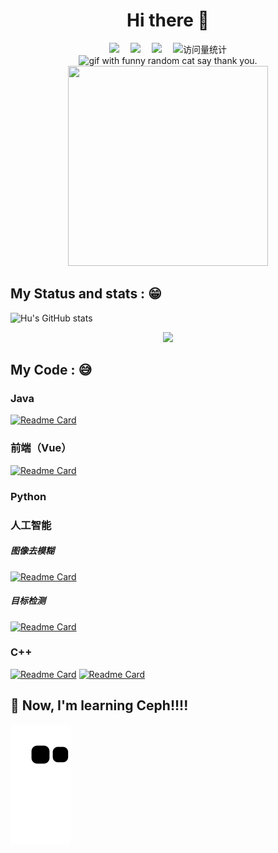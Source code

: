<h1 align="center">
  Hi there 👋
</h1>

<!--
**hu245334/hu245334** is a ✨ _special_ ✨ repository because its `README.md` (this file) appears on your GitHub profile.

Here are some ideas to get you started:

- 🔭 I’m currently working on ...
- 🌱 I’m currently learning ...
- 👯 I’m looking to collaborate on ...
- 🤔 I’m looking for help with ...
- 💬 Ask me about ...
- 📫 How to reach me: ...
- 😄 Pronouns: ...
- ⚡ Fun fact: ...

![Repo Card](https://github-readme-stats.vercel.app/api/pin/?username=younger-1&repo=topological-value-in-graph)

![My stats](https://github-readme-stats.vercel.app/api?username=younger-1&show_icons=true&icon_color=CE1D2D&text_color=718096&bg_color=ffffff&hide_title=true)

Awesome githuber
- https://github.com/Youngermaster/Youngermaster
- https://github.com/hylerrix/hylerrix
- https://github.com/Xunzhuo/Xunzhuo
- https://github.com/elianiva/elianiva
- https://github.com/glepnir/glepnir
- https://github.com/kkiyama117/kkiyama117
- https://github.com/changkun/changkun
- https://github.com/yangwenmai/yangwenmai
- https://github.com/NTBBloodbath/NTBBloodbath
- https://github.com/dhruvasagar/dhruvasagar
- https://github.com/Light-City//Light-City
- https://github.com/rhysd/rhysd
- https://github.com/abzcoding/abzcoding
- https://github.com/SigureMo/SigureMo
- https://github.com/vbalien/vbalien [github action]
- https://github.com/funkyremi/funkyremi
- https://github.com/watzon/watzon
- https://github.com/michaelb/michaelb
- https://github.com/lambdalisue/lambdalisue
- https://github.com/spywhere/spywhere
-->


<div align="center">
    <a href="http://47.116.193.176/"><img src="https://img.shields.io/badge/Website-博客-blue" /></a>&emsp;
    <!--<a href="https://twitter.com/EliHill/"><img src="https://img.shields.io/badge/Twitter-推特-blue" /></a>&emsp;-->
    <a href="https://www.youtube.com/channel/UCl-Lhkp5lHiUaBeRnA5ePpg"><img src="https://img.shields.io/badge/YouTube-油管-c32136" /></a>&emsp;
    <!--<a href="https://"><img src="https://img.shields.io/badge/WeChat-微信-07c160" /></a>&emsp;-->
    <a href="https://space.bilibili.com/95080848/"><img src="https://img.shields.io/badge/Bilibili-B站-ff69b4" /></a>&emsp;
    <!--<a href="https://blog.csdn.net/weixin_50915462/"><img src="https://img.shields.io/badge/CSDN-论坛-c32136" /></a>&emsp;-->
    <!--<a href="https://www.zhihu.com/people/sunguoqi/"><img src="https://img.shields.io/badge/Zhihu-知乎-blue" /></a>&emsp;-->
    <!-- visitor statistics logo 访问量统计徽标 -->
    <img src="https://komarev.com/ghpvc/?username=hu245334&label=Views&color=0e75b6&style=flat" alt="访问量统计" />
</div>

 
<div align="center">
    <img height="150" src="images/rock-rock-rock.gif" alt="gif with funny random cat say thank you." />
</div>



<div align="center">
  <img src="https://octodex.github.com/images/justicetocat.jpg" width="320" height="320">
<!--   <img src="https://octodex.github.com/images/daftpunktocat-thomas.gif" width="320" height="320"> -->
<!--   <img src="https://octodex.github.com/images/daftpunktocat-guy.gif" width="320" height="320">  -->
</div>



## My Status and stats : 😁

![Hu's GitHub stats](https://github-readme-stats.vercel.app/api?username=hu245334)

<div align="center"> 
  <img src="https://activity-graph.herokuapp.com/graph?username=hu245334&theme=xcode" /> 
</div>

## My Code : 😅

### Java
[![Readme Card](https://github-readme-stats.vercel.app/api/pin/?username=hu245334&repo=Blog)](https://github.com/hu245334/Blog)

### 前端（Vue）
[![Readme Card](https://github-readme-stats.vercel.app/api/pin/?username=hu245334&repo=my-resume)](https://github.com/hu245334/my-resume)

### Python

### 人工智能

##### 图像去模糊
[![Readme Card](https://github-readme-stats.vercel.app/api/pin/?username=hu245334&repo=ECT)](https://github.com/hu245334/ECT)
##### 目标检测
[![Readme Card](https://github-readme-stats.vercel.app/api/pin/?username=hu245334&repo=object_detect)](https://github.com/hu245334/object_detect)

### C++
[![Readme Card](https://github-readme-stats.vercel.app/api/pin/?username=hu245334&repo=wheel_hub_defect)](https://github.com/hu245334/wheel_hub_defect)
[![Readme Card](https://github-readme-stats.vercel.app/api/pin/?username=hu245334&repo=spoke_detect)](https://github.com/hu245334/spoke_detect)


## 🧐 Now, I'm learning Ceph!!!!


![](https://raw.githubusercontent.com/younger-1/younger-1/output/github-contribution-grid-snake.svg)
